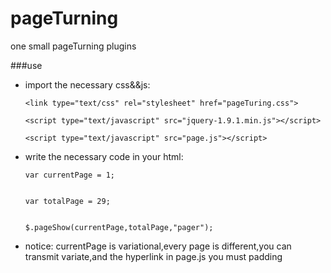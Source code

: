 pageTurning
===========

one small pageTurning plugins

###use
*  import the necessary css&&js:
  

   `<link type="text/css" rel="stylesheet" href="pageTuring.css">`
    
    
    `<script type="text/javascript" src="jquery-1.9.1.min.js"></script>` 
    
    
    `<script type="text/javascript" src="page.js"></script>`


*   write the necessary code in your html:
   

    <pre><code>var currentPage = 1;
    
    
    var totalPage = 29;
    
    
    $.pageShow(currentPage,totalPage,"pager");
    </code></pre>
    
  
*  notice:
  currentPage is variational,every page is different,you can transmit variate,and the hyperlink in page.js you must padding
